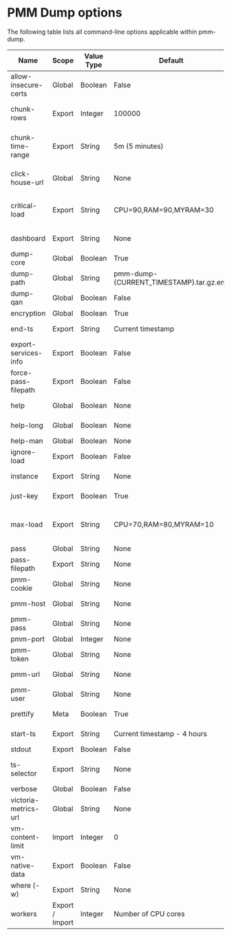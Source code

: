 # PMM Dump options

The following table lists all command-line options applicable within pmm-dump.

| Name                 | Scope  | Value Type | Default                             | Description |
|----------------------|--------|------------|-------------------------------------|-------------|
| allow-insecure-certs | Global |    Boolean |                                   False | Accept any certificate presented by the server and any host name in that certificate. |
| chunk-rows           | Export |    Integer |                                  100000 | Number of rows to fit into a single chunk (QAN metrics). Affects time to export data and size of the resulting dump. |
| chunk-time-range     | Export |     String |                          5m (5 minutes) | Time range to fit into a single chunk (core metrics). Example values: '45s' (45 seconds), '5m' (5 minutes), '1h' (1 hour). Affects time to export data and size of the resulting dump. |
| click-house-url      | Global |     String |                                    None | ClickHouse connection string, for example `clickhouse://default:clickhouse@172.19.0.4:9000/pmm` or `tcp://default:clickhouse@172.19.0.4:9000/pmm`. |
| critical-load        | Export |     String |                  CPU=90,RAM=90,MYRAM=30 | Critical load threshold values. For CPU, the value is overall regardless of cores count: 0-100%. When the value of `critical-load` is reached, `pmm-dump` stops executing. |
| dashboard            | Export |     String |                                    None | Dashboard name to filter. Use multiple times to filter by multiple dashboards. |
| dump-core            | Global |    Boolean |                                    True | Export/import core metrics. To disable, specify the option `no-dump-core`. |
| dump-path            | Global |     String | pmm-dump-{CURRENT_TIMESTAMP}.tar.gz.enc | Path to the dump file. |
| dump-qan             | Global |    Boolean |                                   False | Export/import QAN metrics. |
| encryption           | Global |    Boolean |                                    True | Enable encryption. |
| end-ts               | Export |     String |                       Current timestamp | End date-time to filter exported metrics in RFC3339 format, e.g. 2023-01-03T15:04:05Z07:00. |
| export-services-info | Export |    Boolean |                                   False | Export overview info about all the services that are being monitored. |
| force-pass-filepath  | Export |    Boolean |                                   False | Overwrite the file where the encrypted password is stored. |
| help                 | Global |    Boolean |                                    None | Show context-sensitive help. Output does not include command-specific options. |
| help-long            | Global |    Boolean |                                    None | Show context-sensitive help. Output includes command-specific options. |
| help-man             | Global |    Boolean |                                    None | Generates a man page for the help. |
| ignore-load          | Export |    Boolean |                                   False | Disable checking for load threshold values. |
| instance             | Export |     String |                                    None | Service name to filter instances. Use multiple times to filter by multiple names. |
| just-key             | Export |    Boolean |                                    True | Disable logging and only print the generated encryption key. |
| max-load             | Export |     String |                  CPU=70,RAM=80,MYRAM=10 | Max load threshold values. For CPU, the value is overall regardless of cores count: 0-100%. When the value of `max-load` is reached, `pmm-dump` stops executing and waits until resources are back to the specified values. |
| pass                 | Global |     String |                                    None | Encryption password. |
| pass-filepath        | Export |     String |                                    None | Filepath to output the generated encryption password. |
| pmm-cookie           | Global |     String |                                    None | PMM Auth cookie. |
| pmm-host             | Global |     String |                                    None | PMM server host (with scheme), e.g. `--pmm-host=https://127.0.0.1`. |
| pmm-pass             | Global |     String |                                    None | PMM password. |
| pmm-port             | Global |    Integer |                                    None | PMM server port. |
| pmm-token            | Global |     String |                                    None | PMM API token. |
| pmm-url              | Global |     String |                                    None | PMM connection string, e.g. `--pmm-url=https://admin:admin@127.0.0.1:443`. |
| pmm-user             | Global |     String |                                    None | PMM username. |
| prettify             |   Meta |    Boolean |                                    True | Print meta in human-readable format. To revert the value of this option, use the syntax `no-prettify`. |
| start-ts             | Export |     String |             Current timestamp - 4 hours | Start date-time to filter exported metrics in RFC3339 format, e.g. 2023-01-02T15:04:05Z07:00. |
| stdout               | Export |    Boolean |                                   False | Redirect output to STDOUT. |
| ts-selector          | Export |     String |                                    None | Time series selector to pass to VictoriaMetrics. Allows you to write customized queries to retrieve core metrics. |
| verbose              | Global |    Boolean |                                   False | Enable verbose mode. |
| victoria-metrics-url | Global |     String |                                    None | VictoriaMetrics connection string. |
| vm-content-limit     | Import |    Integer |                                       0 | Limit the chunk content size for VictoriaMetrics (in bytes). Doesn't work with native format. |
| vm-native-data       | Export |    Boolean |                                   False | Use VictoriaMetrics' native export format. Reduces dump size, but can be incompatible between PMM versions. |
| where (-w)           | Export |     String |                                    None | WHERE statement to pass to ClickHouse. Allows you to write customized queries to retrieve QAN metrics. |
| workers              | Export / Import |    Integer |            Number of CPU cores | The number of reading/writing workers.
